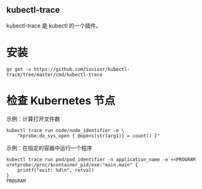 kubectl-trace
---

kubectl-trace 是 kubectl 的一个插件。

# 安装

```shell
go get -u https://github.com/iovisor/kubectl-trace/tree/master/cmd/kubectl-trace
```

# 检查 Kubernetes 节点

示例：计算打开文件数

```shell
kubectl trace run node/node_identifier -e \
    "kprobe:do_sys_open { @opens[str(arg1)] = count() }"
```

示例：在指定的容器中运行一个程序

```shell
kubectl trace run pod/pod_identifier -n application_name -e <<PROGRAM
uretprobe:/proc/$container_pid/exe:"main.main" {
    printf("exit: %d\n", retval)
}
PROGRAM
```